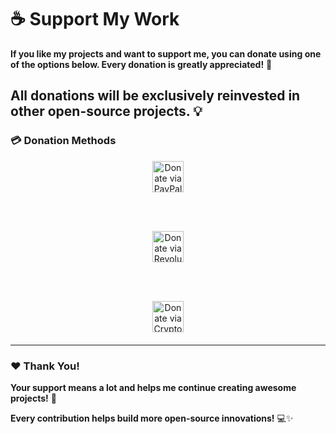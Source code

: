 # ☕ Support My Work

**If you like my projects and want to support me, you can donate using one of the options below. Every donation is greatly appreciated!** 🙌

## **All donations will be exclusively reinvested in other open-source projects.** 💡

### 💳 Donation Methods

<div align="center" style="margin-bottom: 20px;">
  
  <a href="https://www.paypal.com/paypalme/Lotverp" target="_blank" style="margin: 10px;">
    <img src="https://img.shields.io/badge/Donate%20-PayPal-0070BA?style=for-the-badge&logo=paypal&logoColor=white" height="50" alt="Donate via PayPal" />
  </a>
  
  <br><br>
  
  <a href="https://revolut.me/ilgabry2" target="_blank" style="margin: 10px;">
    <img src="https://img.shields.io/badge/Donate%20-Revolut-0075EB?style=for-the-badge&logo=revolut&logoColor=white" height="50" alt="Donate via Revolut" />
  </a>
  
  <br><br>
  
  <a href="https://github.com/Lotverp/Lotverp/blob/main/crypto.md" target="_blank" style="margin: 10px;">
    <img src="https://img.shields.io/badge/Donate%20-Crypto-F7931A?style=for-the-badge&logo=bitcoin&logoColor=white" height="50" alt="Donate via Crypto" />
  </a>
  
</div>

---

### ❤️ Thank You!
**Your support means a lot and helps me continue creating awesome projects!** 🚀

**Every contribution helps build more open-source innovations!** 💻✨

